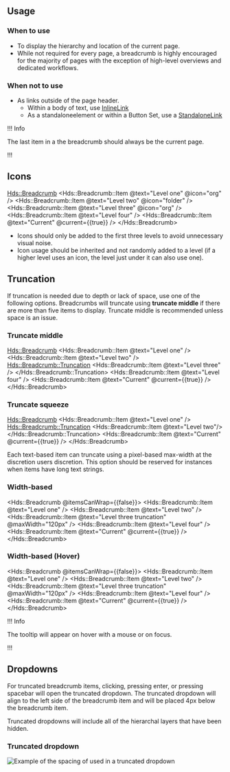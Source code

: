 ## Usage

### When to use

- To display the hierarchy and location of the current page.
- While not required for every page, a breadcrumb is highly encouraged for the majority of pages with the exception of high-level overviews and dedicated workflows.

### When not to use

- As links outside of the page header.
  - Within a body of text, use [InlineLink](/components/link/inline/overview)
  - As a standaloneelement or within a Button Set, use a [StandaloneLink](/components/link/standalone/overview)

!!! Info

The last item in a the breadcrumb should always be the current page.

!!!

## Icons

<Hds::Breadcrumb>
<Hds::Breadcrumb::Item @text="Level one" @icon="org" />
<Hds::Breadcrumb::Item @text="Level two" @icon="folder" />
<Hds::Breadcrumb::Item @text="Level three" @icon="org" />
<Hds::Breadcrumb::Item @text="Level four" />
<Hds::Breadcrumb::Item @text="Current" @current={{true}} />
</Hds::Breadcrumb>

- Icons should only be added to the first three levels to avoid unnecessary visual noise.
- Icon usage should be inherited and not randomly added to a level (if a higher level uses an icon, the level just under it can also use one).

## Truncation

If truncation is needed due to depth or lack of space, use one of the following options. Breadcrumbs will truncate using **truncate middle** if there are more than five items to display. Truncate middle is recommended unless space is an issue.

### Truncate middle

<Hds::Breadcrumb>
<Hds::Breadcrumb::Item @text="Level one" />
<Hds::Breadcrumb::Item @text="Level two" />
<Hds::Breadcrumb::Truncation>
<Hds::Breadcrumb::Item @text="Level three" />
</Hds::Breadcrumb::Truncation>
<Hds::Breadcrumb::Item @text="Level four" />
<Hds::Breadcrumb::Item @text="Current" @current={{true}} />
</Hds::Breadcrumb>

### Truncate squeeze

<Hds::Breadcrumb>
<Hds::Breadcrumb::Item @text="Level one" />
<Hds::Breadcrumb::Truncation>
<Hds::Breadcrumb::Item @text="Level two"/>
</Hds::Breadcrumb::Truncation>
<Hds::Breadcrumb::Item @text="Current" @current={{true}} />
</Hds::Breadcrumb>

Each text-based item can truncate using a pixel-based max-width at the discretion users discretion. This option should be reserved for instances when items have long text strings.

### Width-based

<Hds::Breadcrumb @itemsCanWrap={{false}}>
<Hds::Breadcrumb::Item @text="Level one" />
<Hds::Breadcrumb::Item @text="Level two" />
<Hds::Breadcrumb::Item @text="Level three truncation" @maxWidth="120px" />
<Hds::Breadcrumb::Item @text="Level four" />
<Hds::Breadcrumb::Item @text="Current" @current={{true}} />
</Hds::Breadcrumb>

### Width-based (Hover)

<!-- I don't think this functionality actually exists on this component -->

<Hds::Breadcrumb @itemsCanWrap={{false}}>
<Hds::Breadcrumb::Item @text="Level one" />
<Hds::Breadcrumb::Item @text="Level two" />
<Hds::Breadcrumb::Item @text="Level three truncation" @maxWidth="120px" />
<Hds::Breadcrumb::Item @text="Level four" />
<Hds::Breadcrumb::Item @text="Current" @current={{true}} />
</Hds::Breadcrumb>

!!! Info

The tooltip will appear on hover with a mouse or on focus.

!!!

## Dropdowns

For truncated breadcrumb items, clicking, pressing enter, or pressing spacebar will open the truncated dropdown. The truncated dropdown will align to the left side of the breadcrumb item and will be placed 4px below the breadcrumb item.

Truncated dropdowns will include all of the hierarchal layers that have been hidden.

### Truncated dropdown

![Example of the spacing of used in a truncated dropdown](/assets/components/breadcrumb/breadcrumb-truncated-dropdown.png)
